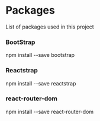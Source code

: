 # Packages

List of packages used in this project

### BootStrap

npm install --save bootstrap

### Reactstrap

npm install --save reactstrap

### react-router-dom

npm install --save react-router-dom
